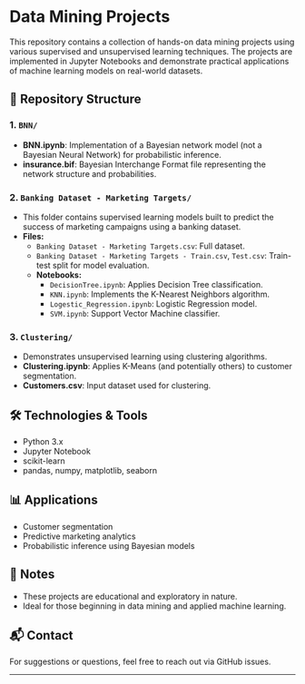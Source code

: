 # Data Mining Projects

This repository contains a collection of hands-on data mining projects using various supervised and unsupervised learning techniques. The projects are implemented in Jupyter Notebooks and demonstrate practical applications of machine learning models on real-world datasets.

## 📁 Repository Structure

### 1. `BNN/`
- **BNN.ipynb**: Implementation of a Bayesian network model (not a Bayesian Neural Network) for probabilistic inference.
- **insurance.bif**: Bayesian Interchange Format file representing the network structure and probabilities.

### 2. `Banking Dataset - Marketing Targets/`
- This folder contains supervised learning models built to predict the success of marketing campaigns using a banking dataset.
- **Files:**
  - `Banking Dataset - Marketing Targets.csv`: Full dataset.
  - `Banking Dataset - Marketing Targets - Train.csv`, `Test.csv`: Train-test split for model evaluation.
  - **Notebooks:**
    - `DecisionTree.ipynb`: Applies Decision Tree classification.
    - `KNN.ipynb`: Implements the K-Nearest Neighbors algorithm.
    - `Logestic_Regression.ipynb`: Logistic Regression model.
    - `SVM.ipynb`: Support Vector Machine classifier.

### 3. `Clustering/`
- Demonstrates unsupervised learning using clustering algorithms.
- **Clustering.ipynb**: Applies K-Means (and potentially others) to customer segmentation.
- **Customers.csv**: Input dataset used for clustering.

## 🛠 Technologies & Tools
- Python 3.x
- Jupyter Notebook
- scikit-learn
- pandas, numpy, matplotlib, seaborn

## 📊 Applications
- Customer segmentation
- Predictive marketing analytics
- Probabilistic inference using Bayesian models

## 📎 Notes
- These projects are educational and exploratory in nature.
- Ideal for those beginning in data mining and applied machine learning.

## 📬 Contact
For suggestions or questions, feel free to reach out via GitHub issues.

---

